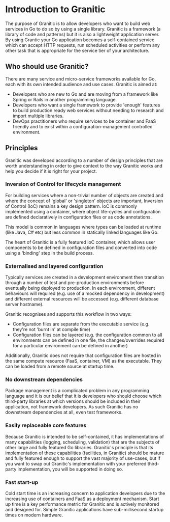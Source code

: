 # Introduction to Granitic

The purpose of Granitic is to allow developers who want to build web services in Go to do so by using a single library.
Granitic is a framework (a library of code and patterns) but it is also a lightweight application server. By using Grantic 
your Go application becomes a self-contained service which can accept HTTP requests, run scheduled activities or perform
any other task that is appropriate for the service tier of your architecture.

## Who should use Granitic?

There are many service and micro-service frameworks available for Go, each with its own intended audience and use cases. 
Granitic is aimed at:

 * Developers who are new to Go and are moving from a framework like Spring or Rails in another programming language.
 * Developers who want a single framework to provide 'enough' features to build production ready web services without needing to
 research and import multiple libraries.
 * DevOps practitioners who require services to be container and FaaS friendly and to exist within a configuration-management controlled environment.
 
  
## Principles

Granitic was developed according to a number of design principles that are worth understanding in order to give context to the way Granitic works
and help you decide if it is right for your project.

###  Inversion of Control for lifecycle management

For building services where a non-trivial number of objects are created and where the concept of 'global' or 'singleton' objects are important,
Inversion of Control (IoC) remains a key design pattern. IoC is commonly implemented using a container, where object life-cycles and configuration
are defined declaratively in configuration files or as code annotations.

This model is common in languages where types can be loaded at runtime (like Java, C# etc) but less common in statically linked languages like Go.

The heart of Granitic is a fully featured IoC container, which allows user components to be defined in configuration files and converted into code using
a 'binding' step in the build process.

###  Externalised and layered configuration

Typically services are created in a development environment then transition through a number of test and pre-production environments before eventually
being deployed to production. In each environment, different behaviours will required (e.g. use of a mocked dependency in development) and different external
resources will be accessed (e.g. different database server hostname).

Granitic recognises and supports this workflow in two ways:

 * Configuration files are separate from the executable service (e.g. they're not 'burnt in' at compile time)
 * Configuration files can be layered (e.g. the configuration common to all environments can be defined in one file, the changes/overrides required
 for a particular environment can be defined in another)
 
 Additionally, Granitic does not require that configuration files are hosted in the same compute resource (FaaS, container, VM) as the executable. They
 can be loaded from a remote source at startup time.

### No downstream dependencies

Package management is a complicated problem in any programming language and it is our belief that it is developers who should
choose which third-party libraries at which versions should be included in their application, not framework developers. As such Granitic has no downstream dependencies at all, even
test frameworks.

### Easily replaceable core features

Because Granitic is intended to be self-contained, it has implementations of many capabilities (logging, scheduling, validation) that
are the subjects of other large and fully featured Go libraries. Granitic's principle is that its implementation of these capabilities
(facilities, in Granitic) should be mature and fully featured enough to support the vast majority of use-cases, but if you want to swap out
Granitic's implementation with your preferred third-party implementation, you will be supported in doing so.

### Fast start-up

Cold start time is an increasing concern to application developers due to the increasing use of containers and FaaS as a deployment mechanism. Start up time
is a key performance metric for Granitic and is actively monitored and designed for. Simple Granitic applications have sub-millisecond startup times on modern
hardware.  